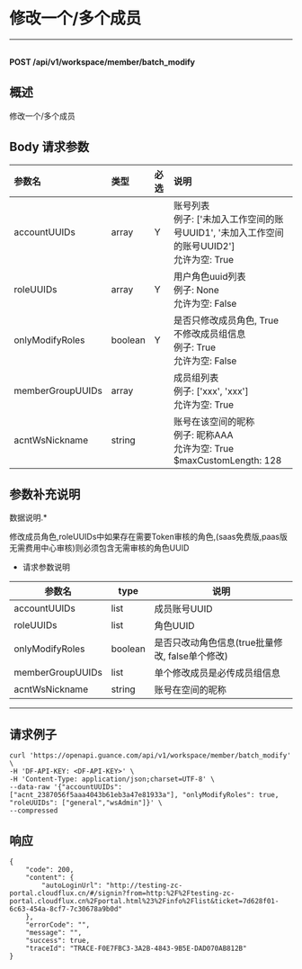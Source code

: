 # 修改一个/多个成员

---

<br />**POST /api/v1/workspace/member/batch_modify**

## 概述
修改一个/多个成员




## Body 请求参数

| 参数名        | 类型     | 必选   | 说明              |
|:-----------|:-------|:-----|:----------------|
| accountUUIDs | array | Y | 账号列表<br>例子: ['未加入工作空间的账号UUID1', '未加入工作空间的账号UUID2'] <br>允许为空: True <br> |
| roleUUIDs | array | Y | 用户角色uuid列表<br>例子: None <br>允许为空: False <br> |
| onlyModifyRoles | boolean | Y | 是否只修改成员角色, True 不修改成员组信息<br>例子: True <br>允许为空: False <br> |
| memberGroupUUIDs | array |  | 成员组列表<br>例子: ['xxx', 'xxx'] <br>允许为空: True <br> |
| acntWsNickname | string |  | 账号在该空间的昵称<br>例子: 昵称AAA <br>允许为空: True <br>$maxCustomLength: 128 <br> |

## 参数补充说明

数据说明.*

修改成员角色,roleUUIDs中如果存在需要Token审核的角色,(saas免费版,paas版无需费用中心审核)则必须包含无需审核的角色UUID

- 请求参数说明

| 参数名           | type | 说明                                                 |
| ---------------- | ---- | ---------------------------------------------------- |
| accountUUIDs       | list | 成员账号UUID |
| roleUUIDs             | list | 角色UUID                                              |
| onlyModifyRoles    | boolean | 是否只改动角色信息(true批量修改, false单个修改)                 |
| memberGroupUUIDs       | list  | 单个修改成员是必传成员组信息     |
| acntWsNickname       | string  | 账号在空间的昵称     |
------




## 请求例子
```shell
curl 'https://openapi.guance.com/api/v1/workspace/member/batch_modify' \
-H 'DF-API-KEY: <DF-API-KEY>' \
-H 'Content-Type: application/json;charset=UTF-8' \
--data-raw '{"accountUUIDs": ["acnt_2387056f5aaa4043b61eb3a47e81933a"], "onlyModifyRoles": true, "roleUUIDs": ["general","wsAdmin"]}' \
--compressed 
```




## 响应
```shell
{
    "code": 200,
    "content": {
        "autoLoginUrl": "http://testing-zc-portal.cloudflux.cn/#/signin?from=http:%2F%2Ftesting-zc-portal.cloudflux.cn%2Fportal.html%23%2Finfo%2Flist&ticket=7d628f01-6c63-454a-8cf7-7c30678a9b0d"
    },
    "errorCode": "",
    "message": "",
    "success": true,
    "traceId": "TRACE-F0E7FBC3-3A2B-4843-9B5E-DAD070AB812B"
} 
```





